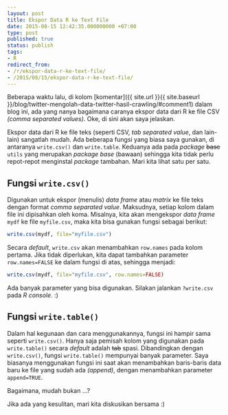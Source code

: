 ```yaml
---
layout: post
title: Ekspor Data R ke Text File
date: 2015-08-15 12:42:35.000000000 +07:00
type: post
published: true
status: publish
tags:
- R
redirect_from:
- /r/ekspor-data-r-ke-text-file/
- /2015/08/15/ekspor-data-r-ke-text-file/
---
```

Beberapa waktu lalu, di kolom
[komentar]({{ site.url }}{{ site.baseurl }}/blog/twitter-mengolah-data-twitter-hasil-crawling/#comment1)
dalam blog ini, ada yang nanya bagaimana caranya ekspor data dari R ke
file CSV *(comma separated values)*. Oke, di sini akan saya jelaskan.

Ekspor data dari R ke file teks (seperti CSV, *tab separated value*, dan
lain-lain) sangatlah mudah. Ada beberapa fungsi yang biasa saya gunakan,
di antaranya `write.csv()` dan `write.table`. Keduanya ada pada
*package* ~~base~~ `utils` yang merupakan *package base* (bawaan)
sehingga kita tidak perlu repot-repot menginstal *package* tambahan.
Mari kita lihat satu per satu.

## Fungsi `write.csv()`

Digunakan untuk ekspor (menulis) *data frame* atau *matrix* ke file teks
dengan format *comma separated value*. Maksudnya, setiap kolom dalam
file ini dipisahkan oleh koma. Misalnya, kita akan mengekspor *data
frame* `mydf` ke file `myfile.csv`, maka kita bisa gunakan fungsi
sebagai berikut:

```r
write.csv(mydf, file="myfile.csv")
```

Secara *default*, `write.csv` akan menambahkan `row.names` pada kolom
pertama. Jika tidak diperlukan, kita dapat tambahkan parameter
`row.names=FALSE` ke dalam fungsi di atas, sehingga menjadi:

```r
write.csv(mydf, file="myfile.csv", row.names=FALSE)
```

Ada banyak parameter yang bisa digunakan. Silakan jalankan `?write.csv`
pada *R console*. :)

## Fungsi `write.table()`

Dalam hal kegunaan dan cara menggunakannya, fungsi ini hampir sama
seperti `write.csv()`. Hanya saja pemisah kolom yang digunakan pada
`write.table()` secara *default* adalah ~~tab~~ spasi. Dibandingkan
dengan `write.csv()`, fungsi `write.table()` mempunyai banyak parameter.
Saya biasanya menggunakan fungsi ini saat akan menambahkan baris-baris
data baru ke file yang sudah ada *(append)*, dengan menambahkan
parameter `append=TRUE`.

Bagaimana, mudah bukan ...?

Jika ada yang kesulitan, mari kita diskusikan bersama :)
